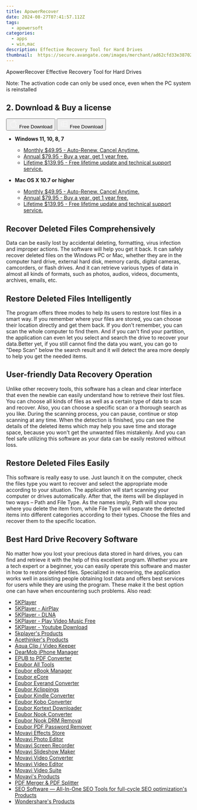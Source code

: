 ```yaml
---
title: ApowerRecover
date: 2024-08-27T07:41:57.112Z
tags: 
  - apowersoft
categories: 
  - apps
  - win,mac
description: Effective Recovery Tool for Hard Drives
thumbnail: 	https://secure.avangate.com/images/merchant/ad62cfd33e3870262d6bf5331c1f13b0/products/5_apowerRecover.png
---
```

ApowerRecover
Effective Recovery Tool for Hard Drives

Note: The activation code can only be used once, even when the PC system is reinstalled

## 2. Download & Buy a license

<div class="mx-auto flex items-center justify-center space-x-4">
  <button 
  onclick="javascript:window.open('https://secure.2checkout.com/order/checkout.php?PRODS=4711959&QTY=1&AFFILIATE=108875&CART=1', '_blank');
    window.open('https://download.apowersoft.com/down.php?softid=apowerrecover-allapowersoft', '_blank');void(0);"
  class="flex flex-row font-bold rounded-lg text-lg w-48 h-16 bg-[#FF8014] text-[#ffffff] items-center justify-center p-2">
    <svg width="24px" height="24px" viewBox="0 0 24 24" xmlns="http://www.w3.org/2000/svg" color="#ffffff" fill="none" stroke="currentColor" stroke-width="3" stroke-linecap="round" stroke-linejoin="round"><path d="M16 2C16.3632 4.17921 14.0879 5.83084 12.8158 6.57142C12.4406 6.78988 12.0172 6.5117 12.0819 6.08234C12.2993 4.63878 13.0941 2.00008 16 2Z" stroke="#f8f7f7" stroke-width="1.5"></path><path d="M9 6.5C9.89676 6.5 10.6905 6.69941 11.2945 6.92013C12.0563 7.19855 12.9437 7.19854 13.7055 6.92012C14.3094 6.6994 15.1032 6.5 15.9999 6.5C17.0852 6.5 18.4649 7.08889 19.4999 8.26666C16 11 17 15.5 20.269 16.6916C19.2253 19.5592 17.2413 21.5 15.4999 21.5C13.9999 21.5 14 20.8 12.5 20.8C11 20.8 11 21.5 9.5 21.5C7 21.5 4 17.5 4 12.5C4 8.5 7 6.5 9 6.5Z" stroke="#f8f7f7" stroke-width="1.5"></path></svg>    
    <span class="font-medium mx-auto">Free Download</span>  
  </button>
  <button 
  onclick="javascript:window.open('https://secure.2checkout.com/order/checkout.php?PRODS=4711959&QTY=1&AFFILIATE=108875&CART=1', '_blank');
    window.open('https://download.apowersoft.com/down.php?softid=apowerrecover-allapowersoft', '_blank');void(0);"
  class="flex flex-row font-bold rounded-lg text-lg w-48 h-16 bg-[#FF8014] text-[#ffffff] items-center justify-center p-2">
    <svg width="24px" height="24px" viewBox="0 0 24 24" xmlns="http://www.w3.org/2000/svg" color="#ffffff" fill="none" stroke="currentColor" stroke-width="3" stroke-linecap="round" stroke-linejoin="round"><path d="M4 16.9865V7.01353C4 6.71792 4.21531 6.46636 4.50737 6.42072L19.3074 4.10822C19.6713 4.05137 20 4.33273 20 4.70103V19.299C20 19.6673 19.6713 19.9486 19.3074 19.8918L4.50737 17.5793C4.21531 17.5336 4 17.2821 4 16.9865Z" stroke="#f8f7f7" stroke-width="1.5"></path><path d="M4 12H20" stroke="#f8f7f7" stroke-width="1.5"></path><path d="M10.5 5.5V18.5" stroke="#f8f7f7" stroke-width="1.5"></path></svg>
    <span class="font-medium mx-auto">Free Download</span>  
  </button>
</div>

- **Windows 11, 10, 8, 7**
  - [Monthly $49.95 - Auto-Renew. Cancel Anytime.](https://secure.2checkout.com/order/checkout.php?PRODS=4711959&QTY=1&AFFILIATE=108875&CART=1)
  - [Annual $79.95 - Buy a year, get 1 year free.](https://secure.2checkout.com/order/checkout.php?PRODS=4711961&QTY=1&AFFILIATE=108875&CART=1)
  - [Lifetime $139.95 - Free lifetime update and technical support service.](https://secure.2checkout.com/order/checkout.php?PRODS=4711962&QTY=1&AFFILIATE=108875&CART=1)
  
- **Mac OS X 10.7 or higher**
  - [Monthly $49.95 - Auto-Renew. Cancel Anytime.](https://secure.2checkout.com/order/checkout.php?PRODS=4711959&QTY=1&AFFILIATE=108875&CART=1)
  - [Annual $79.95 - Buy a year, get 1 year free.](https://secure.2checkout.com/order/checkout.php?PRODS=4711961&QTY=1&AFFILIATE=108875&CART=1)
  - [Lifetime $139.95 - Free lifetime update and technical support service.](https://secure.2checkout.com/order/checkout.php?PRODS=4711962&QTY=1&AFFILIATE=108875&CART=1)
  
## Recover Deleted Files Comprehensively

Data can be easily lost by accidental deleting, formatting, virus infection and improper actions. The software will help you get it back. It can safely recover deleted files on the Windows PC or Mac, whether they are in the computer hard drive, external hard disk, memory cards, digital cameras, camcorders, or flash drives. And it can retrieve various types of data in almost all kinds of formats, such as photos, audios, videos, documents, archives, emails, etc.

## Restore Deleted Files Intelligently

The program offers three modes to help its users to restore lost files in a smart way. If you remember where your files are stored, you can choose their location directly and get them back. If you don't remember, you can scan the whole computer to find them. And if you can't find your partition, the application can even let you select and search the drive to recover your data.Better yet, if you still cannot find the data you want, you can go to "Deep Scan" below the search result and it will detect the area more deeply to help you get the needed items.

## User-friendly Data Recovery Operation

Unlike other recovery tools, this software has a clean and clear interface that even the newbie can easily understand how to retrieve their lost files. You can choose all kinds of files as well as a certain type of data to scan and recover. Also, you can choose a specific scan or a thorough search as you like. During the scanning process, you can pause, continue or stop scanning at any time. When the detection is finished, you can see the details of the deleted items which may help you save time and storage space, because you won't get the unwanted files mistakenly. And you can feel safe utilizing this software as your data can be easily restored without loss.

## Restore Deleted Files Easily

This software is really easy to use. Just launch it on the computer, check the files type you want to recover and select the appropriate mode according to your situation. The application will start scanning your computer or drives automatically. After that, the items will be displayed in two ways – Path and File Type. As the names imply, Path will show you where you delete the item from, while File Type will separate the detected items into different categories according to their types. Choose the files and recover them to the specific location.

## Best Hard Drive Recovery Software

No matter how you lost your precious data stored in hard drives, you can find and retrieve it with the help of this excellent program. Whether you are a tech expert or a beginner, you can easily operate this software and master in how to restore deleted files. Specialized in recovering, the application works well in assisting people obtaining lost data and offers best services for users while they are using the program. These make it the best option one can have when encountering such problems.
<span class="atpl-alsoreadstyle">Also read:</span>
<div><ul>
<li><a href="https://tools.techidaily.com/5kplayer/5k-player/"><u>5KPlayer</u></a></li>
<li><a href="https://tools.techidaily.com/5kplayer/airplay/"><u>5KPlayer - AirPlay</u></a></li>
<li><a href="https://tools.techidaily.com/5kplayer/dlna/"><u>5KPlayer - DLNA</u></a></li>
<li><a href="https://tools.techidaily.com/5kplayer/video-music-player/"><u>5KPlayer - Play Video Music Free</u></a></li>
<li><a href="https://tools.techidaily.com/5kplayer/youtube-download/"><u>5KPlayer - Youtube Download</u></a></li>
<li><a href="https://tools.techidaily.com/5kplayer/products/"><u>5kplayer's Products</u></a></li>
<li><a href="https://tools.techidaily.com/acethinker/products/"><u>Acethinker's Products</u></a></li>
<li><a href="https://tools.techidaily.com/acethinker/aquaclip-downloader/"><u>Aqua Clip / Video Keeper</u></a></li>
<li><a href="https://tools.techidaily.com/5kplayer/iphone-manager/"><u>DearMob iPhone Manager</u></a></li>
<li><a href="https://tools.techidaily.com/epubor/epub-to-pdf-converter/"><u>EPUB to PDF Converter</u></a></li>
<li><a href="https://tools.techidaily.com/epubor/products/"><u>Epubor All Tools</u></a></li>
<li><a href="https://tools.techidaily.com/epubor/ebook-manager/"><u>Epubor eBook Manager</u></a></li>
<li><a href="https://tools.techidaily.com/epubor/ecore/"><u>Epubor eCore</u></a></li>
<li><a href="https://tools.techidaily.com/epubor/everand-downloader/"><u>Epubor Everand Converter</u></a></li>
<li><a href="https://tools.techidaily.com/epubor/kclippings/"><u>Epubor Kclippings</u></a></li>
<li><a href="https://tools.techidaily.com/epubor/kindle-converter/"><u>Epubor Kindle Converter</u></a></li>
<li><a href="https://tools.techidaily.com/epubor/kobo-converter/"><u>Epubor Kobo Converter</u></a></li>
<li><a href="https://tools.techidaily.com/epubor/kortext-downloader/"><u>Epubor Kortext Downloader</u></a></li>
<li><a href="https://tools.techidaily.com/epubor/nook-converter/"><u>Epubor Nook Converter</u></a></li>
<li><a href="https://tools.techidaily.com/epubor/nook-drm-removal/"><u>Epubor Nook DRM Removal</u></a></li>
<li><a href="https://tools.techidaily.com/epubor/pdf-password-remover/"><u>Epubor PDF Password Remover</u></a></li>
<li><a href="https://tools.techidaily.com/movavi/effects-store/"><u>Movavi Effects Store</u></a></li>
<li><a href="https://tools.techidaily.com/movavi/photo-editor/"><u>Movavi Photo Editor</u></a></li>
<li><a href="https://tools.techidaily.com/movavi/screen-recorder/"><u>Movavi Screen Recorder</u></a></li>
<li><a href="https://tools.techidaily.com/movavi/slideshow-maker/"><u>Movavi Slideshow Maker</u></a></li>
<li><a href="https://tools.techidaily.com/movavi/video-converter/"><u>Movavi Video Converter</u></a></li>
<li><a href="https://tools.techidaily.com/movavi/video-editor/"><u>Movavi Video Editor</u></a></li>
<li><a href="https://tools.techidaily.com/movavi/video-suite/"><u>Movavi Video Suite</u></a></li>
<li><a href="https://tools.techidaily.com/movavi/products/"><u>Movavi's Products</u></a></li>
<li><a href="https://tools.techidaily.com/epubor/pdf-splitter-merger/"><u>PDF Merger & PDF Splitter</u></a></li>
<li><a href="https://tools.techidaily.com/link-assistant/products/"><u>SEO Software — All-In-One SEO Tools for full-cycle SEO optimization's Products</u></a></li>
<li><a href="https://tools.techidaily.com/wondershare/products/"><u>Wondershare's Products</u></a></li>
</ul></div>

<ins class="adsbygoogle"
      style="display:block"
      data-ad-client="ca-pub-7571918770474297"
      data-ad-slot="8358498916"
      data-ad-format="auto"
      data-full-width-responsive="true"></ins>
